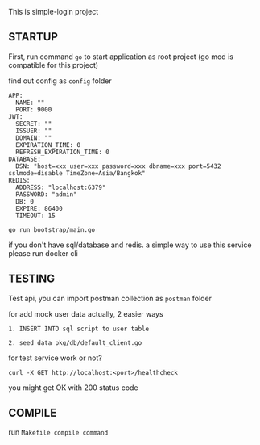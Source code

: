 This is simple-login project
## STARTUP

First, run command `go` to start application as root project
(go mod is compatible for this project) 

find out config as `config` folder

```
APP:
  NAME: ""
  PORT: 9000
JWT:
  SECRET: ""
  ISSUER: ""
  DOMAIN: ""
  EXPIRATION_TIME: 0
  REFRESH_EXPIRATION_TIME: 0
DATABASE:
  DSN: "host=xxx user=xxx password=xxx dbname=xxx port=5432 sslmode=disable TimeZone=Asia/Bangkok"
REDIS:
  ADDRESS: "localhost:6379"
  PASSWORD: "admin"
  DB: 0
  EXPIRE: 86400
  TIMEOUT: 15
```

```
go run bootstrap/main.go
```

if you don't have sql/database and redis. a simple way to use this service please run docker cli


## TESTING
Test api, you can import postman collection as `postman` folder

for add mock user data
actually, 2 easier ways

`1. INSERT INTO sql script to user table`

`2. seed data pkg/db/default_client.go`

for test service work or not?

```
curl -X GET http://localhost:<port>/healthcheck
```

you might get OK with 200 status code

## COMPILE

run `Makefile compile command` 
